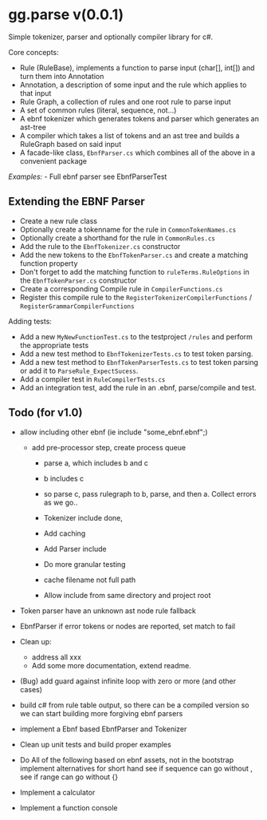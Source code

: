 gg.parse v(0.0.1)
======================

Simple tokenizer, parser and optionally compiler library for c#.

Core concepts:

- Rule (RuleBase), implements a function to parse input (char[], int[]) and turn them into Annotation
- Annotation, a description of some input and the rule which applies to that input
- Rule Graph, a collection of rules and one root rule to parse input
- A set of common rules (literal, sequence, not...)
- A ebnf tokenizer which generates tokens and parser which generates an ast-tree
- A compiler which takes a list of tokens and an ast tree and builds a RuleGraph based on said input
- A facade-like class, `EbnfParser.cs` which combines all of the above in a convenient package

*Examples:*
	- Full ebnf parser see EbnfParserTest

Extending the EBNF Parser
-------------------------

- Create a new rule class
- Optionally create a tokenname for the rule in `CommonTokenNames.cs`
- Optionally create a shorthand for the rule in `CommonRules.cs`
- Add the rule to the `EbnfTokenizer.cs` constructor
- Add the new tokens to the `EbnfTokenParser.cs` and create a matching function property
- Don't forget to add the matching function to `ruleTerms.RuleOptions` in the `EbnfTokenParser.cs` constructor
- Create a corresponding Compile rule in `CompilerFunctions.cs`
- Register this compile rule to the `RegisterTokenizerCompilerFunctions` / `RegisterGrammarCompilerFunctions`
 
Adding tests:

- Add a new `MyNewFunctionTest.cs` to the testproject `/rules` and perform the appropriate tests
- Add a new test method to `EbnfTokenizerTests.cs` to test token parsing.
- Add a new test method to `EbnfTokenParserTests.cs` to test token parsing or add it to `ParseRule_ExpectSucess`.
- Add a compiler test in `RuleCompilerTests.cs`
- Add an integration test, add the rule in an .ebnf, parse/compile and test.

Todo (for v1.0)
---------------

- allow including other ebnf (ie include "some_ebnf.ebnf";)
	- add pre-processor step, create process queue
		- parse a, which includes b and c
		- b includes c
		- so parse c, pass rulegraph to b, parse, and then a. Collect errors as we go..

		- Tokenizer include done, 
		- Add caching
		- Add Parser include
		- Do more granular testing
		- cache filename not full path
		- Allow include from same directory and project root

- Token parser have an unknown ast node rule fallback		
- EbnfParser if error tokens or nodes are reported, set match to fail

- Clean up:
  - address all xxx
  - Add some more documentation, extend readme.

- (Bug) add guard against infinite loop with zero or more (and other cases)

- build c# from rule table output, so there can be a compiled version so we can start building more forgiving ebnf parsers

- implement a Ebnf based EbnfParser and Tokenizer

- Clean up unit tests and build proper examples

- Do All of the following based on ebnf assets, not in the bootstrap
	implement alternatives for short hand
	see if sequence can go without ,
	see if range can go without {}

- Implement a calculator

- Implement a function console